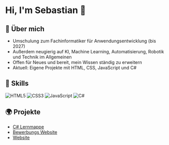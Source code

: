 # Hi, I'm Sebastian 👋

## 🚀 Über mich
- Umschulung zum Fachinformatiker für Anwendungsentwicklung (bis 2027)  
- Außerdem neugierig auf KI, Machine Learning, Automatisierung, Robotik und Technik im Allgemeinen  
- Offen für Neues und bereit, mein Wissen ständig zu erweitern  
- Aktuell: Eigene Projekte mit HTML, CSS, JavaScript und C#  

## 🔧 Skills
![HTML5](https://img.shields.io/badge/Code-HTML5-orange)
![CSS3](https://img.shields.io/badge/Style-CSS3-blue)
![JavaScript](https://img.shields.io/badge/Script-JavaScript-yellow)
![C#](https://img.shields.io/badge/Code-C%23-green)

## 🌍 Projekte
- [C# Lernmappe](https://github.com/sebu1998/CsharpLernmappe)  
- [Bewerbungs Website](https://bewerbung.sebastianbuehrmann.de)
- [Website](https://sebastianbuehrmann.de)
